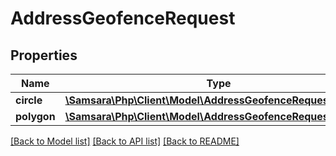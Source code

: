 # AddressGeofenceRequest

## Properties
Name | Type | Description | Notes
------------ | ------------- | ------------- | -------------
**circle** | [**\Samsara\Php\Client\Model\AddressGeofenceRequestCircle**](AddressGeofenceRequestCircle.md) |  | [optional] 
**polygon** | [**\Samsara\Php\Client\Model\AddressGeofenceRequestPolygon**](AddressGeofenceRequestPolygon.md) |  | [optional] 

[[Back to Model list]](../README.md#documentation-for-models) [[Back to API list]](../README.md#documentation-for-api-endpoints) [[Back to README]](../README.md)


